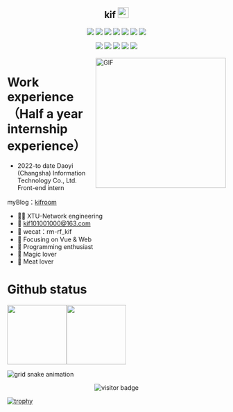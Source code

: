

<p align="center">
<h2 height="200px" align="center">kif <img src="https://cdn.jsdelivr.net/gh/MaleWeb/picture/images/techblog/hi.gif" width="25"></h2>
</p>



<p align="center">
<div align="center">
  <img src="https://img.shields.io/badge/-JavaScript-f6da1c?style=flat&logo=javascript&logoColor=white">
  <img src="https://img.shields.io/badge/-TypeScript-2b6dbf?style=flat&logo=typescript&logoColor=white">
  <img src="https://img.shields.io/badge/-Python-2b6dbf?style=flat&logo=python&logoColor=white">
  <img src="https://img.shields.io/badge/-Vue-46b882?style=flat&logo=vue.js&logoColor=white">
  <img src="https://img.shields.io/badge/wechat_miniprogram-09b955?style=flat&logo=wechat&logoColor=white">
  <img src="https://img.shields.io/badge/-less-bf608e?style=flat&logo=less&logoColor=white">
  <img src="https://img.shields.io/badge/-Django-2b6dbf?style=flat&logo=django&logoColor=white">
</div>
<p></p>
<div align="center">
  <img src="https://img.shields.io/badge/-Git-ee462c?style=flat&logo=git&logoColor=white">
  <img src="https://img.shields.io/badge/-Nginx-408e43?style=flat&logo=nginx&logoColor=white">
  <img src="https://img.shields.io/badge/-Github-black?style=flat&logo=github">
   <img src="https://img.shields.io/badge/-Webpack-%232C3A42?style=flat-square&logo=webpack">
   <img src="https://img.shields.io/badge/-ESLint-%234B32C3?style=flat-square&logo=eslint">
</div>

<br />

<img align="right" alt="GIF" src="https://github.com/devSouvik/devSouvik/blob/master/gif4.gif?raw=true" width="300"/>




# Work experience（Half a year internship experience）

- 2022-to date        Daoyi (Changsha) Information Technology Co., Ltd.            Front-end intern

myBlog：<a href="https://www.kifroom.icu/">kifroom</a>

- 👨‍💻 XTU-Network engineering
- :email: kif101001000@163.com
- 💬 wecat：rm-rf_kif
- :orange_book: Focusing on Vue & Web
- :hammer: Programming enthusiast
- :ram: Magic lover
- :meat_on_bone: Meat lover




# Github status

<img align="" height="137px" src="https://github-readme-stats.vercel.app/api?username=wkif&hide_title=true&hide_border=true&show_icons=true&include_all_commits=true&line_height=21&bg_color=0,EC6C6C,FFD479,FFFC79,73FA79&theme=graywhite" /><img align="" height="137px" src="https://github-readme-stats.vercel.app/api/top-langs/?username=wkif&hide_title=true&hide_border=true&layout=compact&bg_color=0,73FA79,73FDFF,D783FF&theme=graywhite&locale=cn" />

![grid snake animation](https://kifimg.oss-cn-beijing.aliyuncs.com/project/github-user-contribution.svg)



<p align="center">
  <img src="https://visitor-badge.glitch.me/badge?page_id=captain5.captain5" alt="visitor badge"/>
</p>

<!--START_SECTION:waka-->
<!--END_SECTION:waka-->

[![trophy](https://github-profile-trophy.vercel.app/?username=wkif)](https://github.com/ryo-ma/github-profile-trophy)
